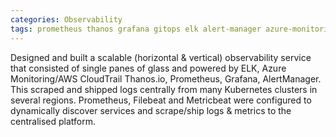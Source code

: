 ```yaml
---
categories: Observability
tags: prometheus thanos grafana gitops elk alert-manager azure-monitoring aws-cloudtrail monitoring alerting logging
---
```



Designed and built a scalable (horizontal & vertical) observability service that consisted of single panes of glass and powered by ELK, Azure Monitoring/AWS CloudTrail Thanos.io, Prometheus, Grafana, AlertManager.
This scraped and shipped logs centrally from many Kubernetes clusters in several regions.
Prometheus, Filebeat and Metricbeat were configured to dynamically discover services and scrape/ship logs & metrics to the centralised platform.



